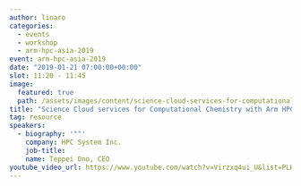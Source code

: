 ```yaml
---
author: linaro
categories:
  - events
  - workshop
  - arm-hpc-asia-2019
event: arm-hpc-asia-2019
date: "2019-01-21 07:00:00+00:00"
slot: 11:20	- 11:45
image:
  featured: true
  path: /assets/images/content/science-cloud-services-for-computational-chemistry-with-arm-hpc.jpg
title: "Science Cloud services for Computational Chemistry with Arm HPC"
tag: resource
speakers:
  - biography: '""'
    company: HPC System Inc.
    job-title:
    name: Teppei Ono, CEO
youtube_video_url: https://www.youtube.com/watch?v=Virzxq4ui_U&list=PLKZSArYQptsPLGSEUycUowh9oy8WF_epV&index=16&t=0s
---
```

